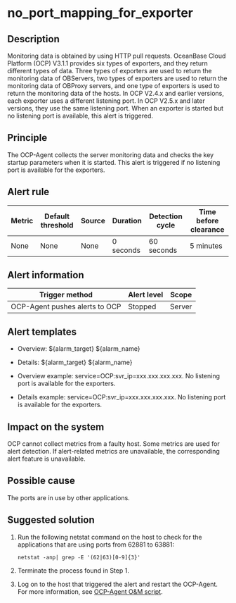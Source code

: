 no_port_mapping_for_exporter 
=================================================



**Description** 
------------------------------------

Monitoring data is obtained by using HTTP pull requests. OceanBase Cloud Platform (OCP) V3.1.1 provides six types of exporters, and they return different types of data. Three types of exporters are used to return the monitoring data of OBServers, two types of exporters are used to return the monitoring data of OBProxy servers, and one type of exporters is used to return the monitoring data of the hosts. In OCP V2.4.x and earlier versions, each exporter uses a different listening port. In OCP V2.5.x and later versions, they use the same listening port. When an exporter is started but no listening port is available, this alert is triggered.

Principle 
------------------------------

The OCP-Agent collects the server monitoring data and checks the key startup parameters when it is started. This alert is triggered if no listening port is available for the exporters.

**Alert rule** 
-----------------------------------



| Metric | Default threshold | Source | Duration  | Detection cycle | Time before clearance |
|--------|-------------------|--------|-----------|-----------------|-----------------------|
| None   | None              | None   | 0 seconds | 60 seconds      | 5 minutes             |



**Alert information** 
------------------------------------------



|         Trigger method         | Alert level | Scope  |
|--------------------------------|-------------|--------|
| OCP-Agent pushes alerts to OCP | Stopped     | Server |



**Alert templates** 
----------------------------------------

* Overview: \${alarm_target} ${alarm_name}

  

* Details: \${alarm_target} ${alarm_name}

  

* Overview example: service=OCP:svr_ip=xxx.xxx.xxx.xxx. No listening port is available for the exporters.

  

* Details example: service=OCP:svr_ip=xxx.xxx.xxx.xxx. No listening port is available for the exporters.

  




**Impact on the system** 
---------------------------------------------

OCP cannot collect metrics from a faulty host. Some metrics are used for alert detection. If alert-related metrics are unavailable, the corresponding alert feature is unavailable.

**Possible cause** 
---------------------------------------

The ports are in use by other applications.

**Suggested solution** 
-------------------------------------------

1. Run the following netstat command on the host to check for the applications that are using ports from 62881 to 63881: 

   ```shell
   netstat -anp| grep -E '(62|63)[0-9]{3}'
   ```

   

2. Terminate the process found in Step 1.

   

3. Log on to the host that triggered the alert and restart the OCP-Agent. For more information, see [OCP-Agent O\&M script](../400.alarm-appendix/400.use-ocp-agent-scripts.md).

   




